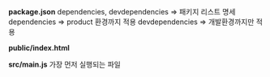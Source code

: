 **package.json**
dependencies, devdependencies => 패키지 리스트 명세
dependencies => product 환경까지 적용
devdependencies => 개발환경까지만 적용

**public/index.html**


**src/main.js**
가장 먼저 실행되는 파일

